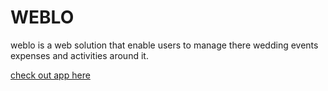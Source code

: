 # WEBLO

weblo is a web solution that enable users to manage there wedding events expenses and activities around it.

[check out app here]("https://belloibrahv.github.io/weblo/")
